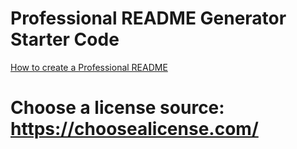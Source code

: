 # Professional README Generator Starter Code

[How to create a Professional README](https://coding-boot-camp.github.io/full-stack/github/professional-readme-guide)


# Choose a license source: https://choosealicense.com/